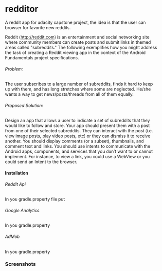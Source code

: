 # redditor
A reddit app for udacity capstone project, the idea is that the user can browser for favorite new reddits. 

Reddit (http://reddit.com) is an entertainment and social networking site where community members can create posts and submit links in themed areas called "subreddits." The following exemplifies how you might address the task of creating a Reddit viewing app in the context of the Android Fundamentals project specifications.

###### Problem:

The user subscribes to a large number of subreddits, finds it hard to keep up with them, and has long stretches where some are neglected. He/she wants a way to get news/posts/threads from all of them equally.

###### Proposed Solution:

Design an app that allows a user to indicate a set of subreddits that they would like to follow and store. Your app should present them with a post from one of their selected subreddits. They can interact with the post (i.e. view image posts, play video posts, etc) or they can dismiss it to receive another. You should display comments (or a subset), thumbnails, and comment text and links. You should use intents to communicate with the Android apps, components, and services that you don’t want to or cannot implement. For instance, to view a link, you could use a WebView or you could send an Intent to the browser.

#### Installation

###### Reddit Api

In you gradle.property file put

###### Google Analytics

In you gradle.property

###### AdMob

In you gradle.property

### Screenshots